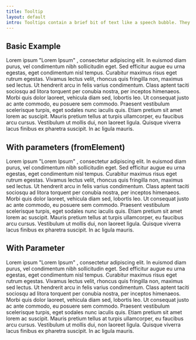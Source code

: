 ```yaml
---
title: Tooltip
layout: default
intro: Tooltips contain a brief bit of text like a speech bubble. They typically appear when you hover your cursor over an element on the screen, like a button or icon. Their purpose is to give you a quick hint about what that element does.
---
```



## Basic Example

<div>
  <p>
    Lorem ipsum <span class="tooltip-demo" data-ulu-tooltip="This is some more information">"Lorem Ipsum" <span class="fas fa-circle-info" aria-hidden="true"></span></span> , consectetur adipiscing elit. In euismod diam purus, vel condimentum nibh sollicitudin eget. Sed efficitur augue eu urna egestas, eget condimentum nisl tempus. Curabitur maximus risus eget rutrum egestas. Vivamus lectus velit, rhoncus quis fringilla non, maximus sed lectus. Ut hendrerit arcu in felis varius condimentum. Class aptent taciti sociosqu ad litora torquent per conubia nostra, per inceptos himenaeos. Morbi quis dolor laoreet, vehicula diam sed, lobortis leo. Ut consequat justo ac ante commodo, eu posuere sem commodo. Praesent vestibulum scelerisque turpis, eget sodales nunc iaculis quis. Etiam pretium sit amet lorem ac suscipit. Mauris pretium tellus at turpis ullamcorper, eu faucibus arcu cursus. Vestibulum ut mollis dui, non laoreet ligula. Quisque viverra lacus finibus ex pharetra suscipit. In ac ligula mauris.
  </p>
</div>

## With parameters (fromElement)

<div>
  <p>
    Lorem ipsum 
    <span 
      class="tooltip-demo" 
      data-ulu-tooltip='{
        fromElement: "#tooltip-element-demo"
      }'
    >
      "Lorem Ipsum" <span class="fas fa-circle-info" aria-hidden="true"></span>
    </span>, consectetur adipiscing elit. In euismod diam purus, vel condimentum nibh sollicitudin eget. Sed efficitur augue eu urna egestas, eget condimentum nisl tempus. Curabitur maximus risus eget rutrum egestas. Vivamus lectus velit, rhoncus quis fringilla non, maximus sed lectus. Ut hendrerit arcu in felis varius condimentum. Class aptent taciti sociosqu ad litora torquent per conubia nostra, per inceptos himenaeos. Morbi quis dolor laoreet, vehicula diam sed, lobortis leo. Ut consequat justo ac ante commodo, eu posuere sem commodo. Praesent vestibulum scelerisque turpis, eget sodales nunc iaculis quis. Etiam pretium sit amet lorem ac suscipit. Mauris pretium tellus at turpis ullamcorper, eu faucibus arcu cursus. Vestibulum ut mollis dui, non laoreet ligula. Quisque viverra lacus finibus ex pharetra suscipit. In ac ligula mauris.
  </p>
</div>

<div hidden id="tooltip-element-demo">My tooltip <em>has italic</em> content from another element</div>


## With Parameter

<div>
  <p>
    Lorem ipsum 
    <span 
      class="tooltip-demo" 
      data-ulu-tooltip='{
        "content" : "Hello World"
      }'
    >
      "Lorem Ipsum" <span class="fas fa-circle-info" aria-hidden="true"></span>
    </span>, consectetur adipiscing elit. In euismod diam purus, vel condimentum nibh sollicitudin eget. Sed efficitur augue eu urna egestas, eget condimentum nisl tempus. Curabitur maximus risus eget rutrum egestas. Vivamus lectus velit, rhoncus quis fringilla non, maximus sed lectus. Ut hendrerit arcu in felis varius condimentum. Class aptent taciti sociosqu ad litora torquent per conubia nostra, per inceptos himenaeos. Morbi quis dolor laoreet, vehicula diam sed, lobortis leo. Ut consequat justo ac ante commodo, eu posuere sem commodo. Praesent vestibulum scelerisque turpis, eget sodales nunc iaculis quis. Etiam pretium sit amet lorem ac suscipit. Mauris pretium tellus at turpis ullamcorper, eu faucibus arcu cursus. Vestibulum ut mollis dui, non laoreet ligula. Quisque viverra lacus finibus ex pharetra suscipit. In ac ligula mauris.
  </p>
</div>

<div hidden id="tooltip-element-demo">My tooltip <em>has italic</em> content from another element</div>